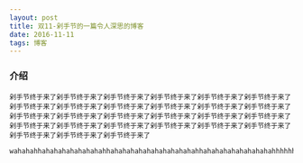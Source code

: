 ```yaml
---
layout: post
title: 双11-剁手节的一篇令人深思的博客
date: 2016-11-11 
tags: 博客   
---
```

### 介绍

	剁手节终于来了剁手节终于来了剁手节终于来了剁手节终于来了剁手节终于来了剁手节终于来了剁手节终于来了剁手节终于来了剁手节终于来了剁手节终于来了剁手节终于来了剁手节终于来了剁手节终于来了剁手节终于来了剁手节终于来了剁手节终于来了剁手节终于来了剁手节终于来了剁手节终于来了剁手节终于来了剁手节终于来了剁手节终于来了剁手节终于来了剁手节终于来了剁手节终于来了剁手节终于来了剁手节终于来了
        wahahahhahahahahahahahahhahahahahahahahahahahahhahahahahahahahahahhhhhhhhhhhhhhhhhhhhhhhhhhhhhhhhhhhhh..
　


